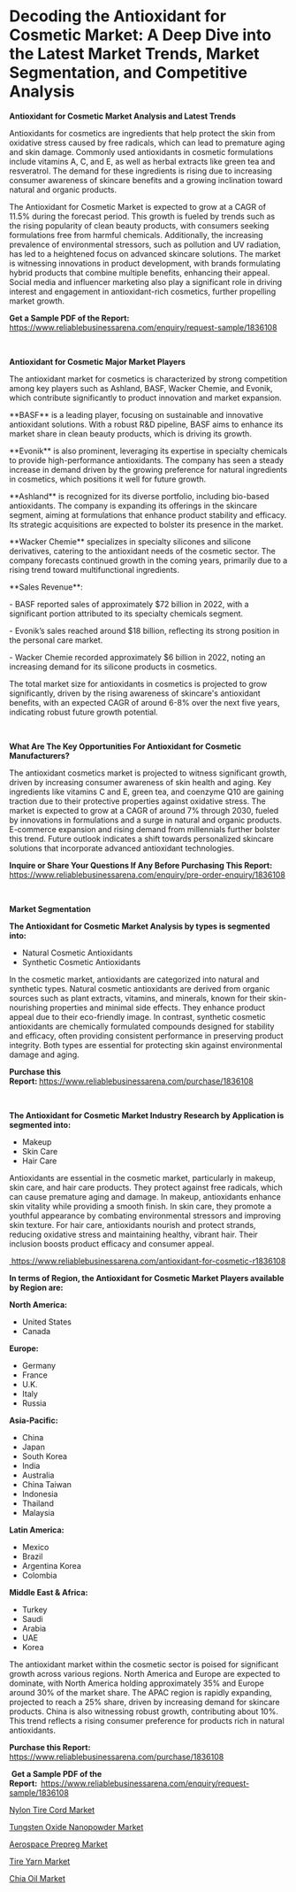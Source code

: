 <p><h1>Decoding the Antioxidant for Cosmetic Market: A Deep Dive into the Latest Market Trends, Market Segmentation, and Competitive Analysis</h1></p><p><strong>Antioxidant for Cosmetic Market Analysis and Latest Trends</strong></p>
<p><p>Antioxidants for cosmetics are ingredients that help protect the skin from oxidative stress caused by free radicals, which can lead to premature aging and skin damage. Commonly used antioxidants in cosmetic formulations include vitamins A, C, and E, as well as herbal extracts like green tea and resveratrol. The demand for these ingredients is rising due to increasing consumer awareness of skincare benefits and a growing inclination toward natural and organic products.</p><p>The Antioxidant for Cosmetic Market is expected to grow at a CAGR of 11.5% during the forecast period. This growth is fueled by trends such as the rising popularity of clean beauty products, with consumers seeking formulations free from harmful chemicals. Additionally, the increasing prevalence of environmental stressors, such as pollution and UV radiation, has led to a heightened focus on advanced skincare solutions. The market is witnessing innovations in product development, with brands formulating hybrid products that combine multiple benefits, enhancing their appeal. Social media and influencer marketing also play a significant role in driving interest and engagement in antioxidant-rich cosmetics, further propelling market growth.</p></p>
<p><strong>Get a Sample PDF of the Report:&nbsp;</strong> <a href="https://www.reliablebusinessarena.com/enquiry/request-sample/1836108?utm_campaign=1694&utm_medium=2&utm_source=Github&utm_content=ia&utm_term=16102024&utm_id=antioxidant-for-cosmetic">https://www.reliablebusinessarena.com/enquiry/request-sample/1836108</a></p>
<p>&nbsp;</p>
<p><strong>Antioxidant for Cosmetic Major Market Players</strong></p>
<p><p>The antioxidant market for cosmetics is characterized by strong competition among key players such as Ashland, BASF, Wacker Chemie, and Evonik, which contribute significantly to product innovation and market expansion. </p><p>**BASF** is a leading player, focusing on sustainable and innovative antioxidant solutions. With a robust R&D pipeline, BASF aims to enhance its market share in clean beauty products, which is driving its growth.</p><p>**Evonik** is also prominent, leveraging its expertise in specialty chemicals to provide high-performance antioxidants. The company has seen a steady increase in demand driven by the growing preference for natural ingredients in cosmetics, which positions it well for future growth.</p><p>**Ashland** is recognized for its diverse portfolio, including bio-based antioxidants. The company is expanding its offerings in the skincare segment, aiming at formulations that enhance product stability and efficacy. Its strategic acquisitions are expected to bolster its presence in the market.</p><p>**Wacker Chemie** specializes in specialty silicones and silicone derivatives, catering to the antioxidant needs of the cosmetic sector. The company forecasts continued growth in the coming years, primarily due to a rising trend toward multifunctional ingredients.</p><p>**Sales Revenue**: </p><p>- BASF reported sales of approximately $72 billion in 2022, with a significant portion attributed to its specialty chemicals segment.</p><p>- Evonik’s sales reached around $18 billion, reflecting its strong position in the personal care market.</p><p>- Wacker Chemie recorded approximately $6 billion in 2022, noting an increasing demand for its silicone products in cosmetics.</p><p>The total market size for antioxidants in cosmetics is projected to grow significantly, driven by the rising awareness of skincare's antioxidant benefits, with an expected CAGR of around 6-8% over the next five years, indicating robust future growth potential.</p></p>
<p>&nbsp;</p>
<p><strong>What Are The Key Opportunities For Antioxidant for Cosmetic Manufacturers?</strong></p>
<p><p>The antioxidant cosmetics market is projected to witness significant growth, driven by increasing consumer awareness of skin health and aging. Key ingredients like vitamins C and E, green tea, and coenzyme Q10 are gaining traction due to their protective properties against oxidative stress. The market is expected to grow at a CAGR of around 7% through 2030, fueled by innovations in formulations and a surge in natural and organic products. E-commerce expansion and rising demand from millennials further bolster this trend. Future outlook indicates a shift towards personalized skincare solutions that incorporate advanced antioxidant technologies.</p></p>
<p><strong>Inquire or Share Your Questions If Any Before Purchasing This Report:</strong> <a href="https://www.reliablebusinessarena.com/enquiry/pre-order-enquiry/1836108?utm_campaign=1694&utm_medium=2&utm_source=Github&utm_content=ia&utm_term=16102024&utm_id=antioxidant-for-cosmetic">https://www.reliablebusinessarena.com/enquiry/pre-order-enquiry/1836108</a></p>
<p>&nbsp;</p>
<p><strong>Market Segmentation</strong></p>
<p><strong>The Antioxidant for Cosmetic Market Analysis by types is segmented into:</strong></p>
<p><ul><li>Natural Cosmetic Antioxidants</li><li>Synthetic Cosmetic Antioxidants</li></ul></p>
<p><p>In the cosmetic market, antioxidants are categorized into natural and synthetic types. Natural cosmetic antioxidants are derived from organic sources such as plant extracts, vitamins, and minerals, known for their skin-nourishing properties and minimal side effects. They enhance product appeal due to their eco-friendly image. In contrast, synthetic cosmetic antioxidants are chemically formulated compounds designed for stability and efficacy, often providing consistent performance in preserving product integrity. Both types are essential for protecting skin against environmental damage and aging.</p></p>
<p><strong>Purchase this Report:&nbsp;</strong><a href="https://www.reliablebusinessarena.com/purchase/1836108?utm_campaign=1694&utm_medium=2&utm_source=Github&utm_content=ia&utm_term=16102024&utm_id=antioxidant-for-cosmetic">https://www.reliablebusinessarena.com/purchase/1836108</a></p>
<p>&nbsp;</p>
<p><strong>The Antioxidant for Cosmetic Market Industry Research by Application is segmented into:</strong></p>
<p><ul><li>Makeup</li><li>Skin Care</li><li>Hair Care</li></ul></p>
<p><p>Antioxidants are essential in the cosmetic market, particularly in makeup, skin care, and hair care products. They protect against free radicals, which can cause premature aging and damage. In makeup, antioxidants enhance skin vitality while providing a smooth finish. In skin care, they promote a youthful appearance by combating environmental stressors and improving skin texture. For hair care, antioxidants nourish and protect strands, reducing oxidative stress and maintaining healthy, vibrant hair. Their inclusion boosts product efficacy and consumer appeal.</p></p>
<p><a href="https://www.reliablebusinessarena.com/antioxidant-for-cosmetic-r1836108?utm_campaign=1694&utm_medium=2&utm_source=Github&utm_content=ia&utm_term=16102024&utm_id=antioxidant-for-cosmetic">&nbsp;https://www.reliablebusinessarena.com/antioxidant-for-cosmetic-r1836108</a></p>
<p><strong>In terms of Region, the Antioxidant for Cosmetic Market Players available by Region are:</strong></p>
<p>
    <p> <strong> North America: </strong>
        <ul>
            <li>United States</li>
            <li>Canada</li>
        </ul>
        </p> 
    <p> <strong> Europe: </strong>
        <ul>
            <li>Germany</li>
            <li>France</li>
            <li>U.K.</li>
            <li>Italy</li>
            <li>Russia</li>
        </ul>
        </p> 
    <p> <strong> Asia-Pacific: </strong>
        <ul>
            <li>China</li>
            <li>Japan</li>
            <li>South Korea</li>
            <li>India</li>
            <li>Australia</li>
            <li>China Taiwan</li>
            <li>Indonesia</li>
            <li>Thailand</li>
            <li>Malaysia</li>
        </ul>
        </p> 
    <p> <strong> Latin America: </strong>
        <ul>
            <li>Mexico</li>
            <li>Brazil</li>
            <li>Argentina Korea</li>
            <li>Colombia</li>
        </ul>
        </p> 
    <p> <strong> Middle East & Africa: </strong>
        <ul>
            <li>Turkey</li>
            <li>Saudi</li>
            <li>Arabia</li>
            <li>UAE</li>
            <li>Korea</li>
        </ul>
    </p>
    </p>
<p><p>The antioxidant market within the cosmetic sector is poised for significant growth across various regions. North America and Europe are expected to dominate, with North America holding approximately 35% and Europe around 30% of the market share. The APAC region is rapidly expanding, projected to reach a 25% share, driven by increasing demand for skincare products. China is also witnessing robust growth, contributing about 10%. This trend reflects a rising consumer preference for products rich in natural antioxidants.</p></p>
<p><strong>Purchase this Report: </strong><a href="https://www.reliablebusinessarena.com/purchase/1836108?utm_campaign=1694&utm_medium=2&utm_source=Github&utm_content=ia&utm_term=16102024&utm_id=antioxidant-for-cosmetic">https://www.reliablebusinessarena.com/purchase/1836108</a></p>
<p>&nbsp;<strong>Get a Sample PDF of the Report:&nbsp;&nbsp;</strong><a href="https://www.reliablebusinessarena.com/enquiry/request-sample/1836108?utm_campaign=1694&utm_medium=2&utm_source=Github&utm_content=ia&utm_term=16102024&utm_id=antioxidant-for-cosmetic">https://www.reliablebusinessarena.com/enquiry/request-sample/1836108</a></p>
<p><strong></strong></p>
<p><p><a href="https://www.linkedin.com/pulse/nylon-tire-cord-sector-surge-74-growth-roadmap-2031-germarial-hvhcc?utm_campaign=1694&utm_medium=2&utm_source=Github&utm_content=ia&utm_term=16102024&utm_id=antioxidant-for-cosmetic">Nylon Tire Cord Market</a></p><p><a href="https://www.linkedin.com/pulse/tungsten-oxide-nanopowder-market-segmentation-in-depth-analysis-dcowc?utm_campaign=1694&utm_medium=2&utm_source=Github&utm_content=ia&utm_term=16102024&utm_id=antioxidant-for-cosmetic">Tungsten Oxide Nanopowder Market</a></p><p><a href="https://www.linkedin.com/pulse/aerospace-prepreg-industry-resonance-52-amplification-across-dognc?utm_campaign=1694&utm_medium=2&utm_source=Github&utm_content=ia&utm_term=16102024&utm_id=antioxidant-for-cosmetic">Aerospace Prepreg Market</a></p><p><a href="https://www.linkedin.com/pulse/tire-yarn-market-trends-focusing-insight-forecast-analysis-2024-ffmvc?utm_campaign=1694&utm_medium=2&utm_source=Github&utm_content=ia&utm_term=16102024&utm_id=antioxidant-for-cosmetic">Tire Yarn Market</a></p><p><a href="https://www.linkedin.com/pulse/pulse-chia-oil-rhythms-change-market-resonance-2024-2031-germarial-nkv0c?utm_campaign=1694&utm_medium=2&utm_source=Github&utm_content=ia&utm_term=16102024&utm_id=antioxidant-for-cosmetic">Chia Oil Market</a></p></p>